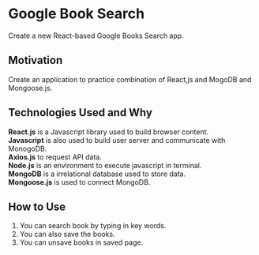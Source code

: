 # Google Book Search
Create a new React-based Google Books Search app.

## Motivation
Create an application to practice combination of React,js and MogoDB and Mongoose.js.

## Technologies Used and Why
**React.js** is a Javascript library used to build browser content.  
**Javascript** is also used to build user server and communicate with MonogoDB.   
**Axios.js** to request API data.  
**Node.js** is an environment to execute javascript in terminal.  
**MongoDB** is a irrelational database used to store data.  
**Mongoose.js** is used to connect MongoDB.  

## How to Use
1. You can search book by typing in key words.
2. You can also save the books.
3. You can unsave books in saved page.

